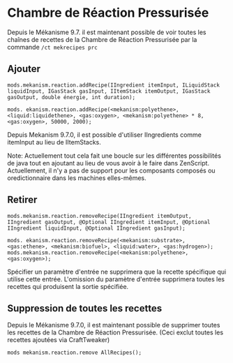 # Chambre de Réaction Pressurisée

Depuis le Mékanisme 9.7. il est maintenant possible de voir toutes les chaînes de recettes de la Chambre de Réaction Pressurisée par la commande `/ct mekrecipes prc`

## Ajouter

```zenscript
mods.mekanism.reaction.addRecipe(IIngredient itemInput, ILiquidStack liquidInput, IGasStack gasInput, IItemStack itemOutput, IGasStack gasOutput, double énergie, int duration);

mods. ekanism.reaction.addRecipe(<mekanism:polyethene>, <liquid:liquidethene>, <gas:oxygen>, <mekanism:polyethene> * 8, <gas:oxygen>, 50000, 2000);
```

Depuis Mekanism 9.7.0, il est possible d'utiliser IIngredients comme itemInput au lieu de IItemStacks.

Note: Actuellement tout cela fait une boucle sur les différentes possibilités de java tout en ajoutant au lieu de vous avoir à le faire dans ZenScript. Actuellement, il n'y a pas de support pour les composants composés ou oredictionnaire dans les machines elles-mêmes.

## Retirer

```zenscript
mods.mekanism.reaction.removeRecipe(IIngredient itemOutput, IIngredient gasOutput, @Optional IIngredient itemInput, @Optional IIngredient liquidInput, @Optional IIngredient gasInput);

mods. ekanism.reaction.removeRecipe(<mekanism:substrate>, <gas:ethene>, <mekanism:biofuel>, <liquid:water>, <gas:hydrogen>);
mods.mekanism.reaction.removeRecipe(<mekanism:polyethene>, <gas:oxygen>);
```

Spécifier un paramètre d'entrée ne supprimera que la recette spécifique qui utilise cette entrée. L'omission du paramètre d'entrée supprimera toutes les recettes qui produisent la sortie spécifiée.

## Suppression de toutes les recettes

Depuis le Mékanisme 9.7.0, il est maintenant possible de supprimer toutes les recettes de la Chambre de Réaction Pressurisée. (Ceci exclut toutes les recettes ajoutées via CraftTweaker)

```zenscript
mods mekanism.reaction.remove AllRecipes();
```
